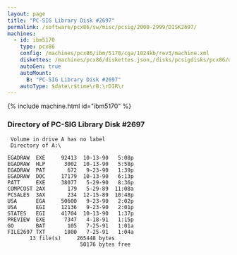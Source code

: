 ```yaml
---
layout: page
title: "PC-SIG Library Disk #2697"
permalink: /software/pcx86/sw/misc/pcsig/2000-2999/DISK2697/
machines:
  - id: ibm5170
    type: pcx86
    config: /machines/pcx86/ibm/5170/cga/1024kb/rev3/machine.xml
    diskettes: /machines/pcx86/diskettes.json,/disks/pcsigdisks/pcx86/diskettes.json
    autoGen: true
    autoMount:
      B: "PC-SIG Library Disk #2697"
    autoType: $date\r$time\rB:\rDIR\r
---
```


{% include machine.html id="ibm5170" %}

### Directory of PC-SIG Library Disk #2697

     Volume in drive A has no label
     Directory of A:\

    EGADRAW  EXE     92413  10-13-90   5:08p
    EGADRAW  HLP      3002  10-13-90   5:58p
    EGADRAW  PAT       672   9-23-90   1:39p
    EGADRAW  DOC     17179  10-13-90   6:13p
    PATT     EXE     38077   5-29-90   8:36p
    COMPCOST 2AX       179   5-29-89  11:08a
    PCSALES  3AX       234  12-15-89  10:48p
    USA      EGA     50600   9-23-90   2:02p
    USA      EGI     12136   9-23-90   2:01p
    STATES   EGI     41704  10-13-90   1:37p
    PREVIEW  EXE      7347   4-18-91   1:15p
    GO       BAT       105   7-25-91   1:01a
    FILE2697 TXT      1800   7-25-91   1:04a
           13 file(s)     265448 bytes
                           50176 bytes free
